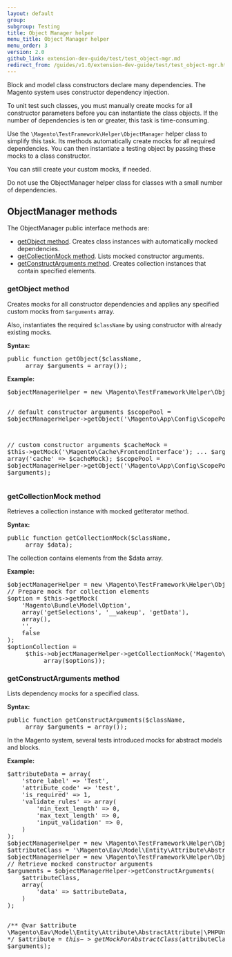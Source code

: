 ```yaml
---
layout: default
group:
subgroup: Testing
title: Object Manager helper
menu_title: Object Manager helper
menu_order: 3
version: 2.0
github_link: extension-dev-guide/test/test_object-mgr.md
redirect_from: /guides/v1.0/extension-dev-guide/test/test_object-mgr.html
---
```


<p>Block and model class constructors declare many dependencies. The Magento system uses constructor dependency injection.</p>
<p>To unit test such classes, you must manually create mocks for all constructor parameters before you can instantiate the class objects. If the number of dependencies is ten or greater, this task is time-consuming.</p>
<p>Use the <code>\Magento\TestFramework\Helper\ObjectManager</code> helper class to simplify this task. Its methods automatically create mocks for all required dependencies. You can then instantiate a testing object by passing these mocks to a class constructor.</p>
<p>You can still create your custom mocks, if needed.</p>
<div class="bs-callout bs-callout-info" id="info">
   <p>Do not use the ObjectManager helper class for classes with a small number of dependencies.</p>
</div>
<h2 id="help">ObjectManager methods</h2>
<p>The ObjectManager public interface methods are:</p>
<ul>
   <li><a href="#getobject">getObject method</a>. Creates class instances with automatically mocked dependencies.</li>
   <li><a href="#getCollectionMock">getCollectionMock method</a>. Lists mocked constructor arguments.</li>
   <li><a href="#getConstructArguments">getConstructArguments method</a>. Creates collection instances that contain specified elements.</li>
</ul>
<h3 id="getobject">getObject method</h3>
<p>Creates mocks for all constructor dependencies and applies any specified custom mocks from <code>$arguments</code> array.</p>
<p>Also, instantiates the required <code>$className</code> by using constructor with already existing mocks.</p>
<p><b>Syntax:</b></p>
<pre>
public function getObject($className,
     array $arguments = array());
</pre>
<p><b>Example:</b></p>
<pre>
$objectManagerHelper = new \Magento\TestFramework\Helper\ObjectManager($this);

// default constructor arguments
$scopePool = $objectManagerHelper->getObject('\Magento\App\Config\ScopePool');

// custom constructor arguments
$cacheMock = $this->getMock('\Magento\Cache\FrontendInterface');
...
$arguments = array('cache' => $cacheMock);
$scopePool = $objectManagerHelper->getObject('\Magento\App\Config\ScopePool',
     $arguments);
</pre>

<h3 id="getCollectionMock">getCollectionMock method</h3>
<p>Retrieves a collection instance with mocked getIterator method.</p>
<p><b>Syntax:</b></p>
<pre>
public function getCollectionMock($className,
     array $data);
</pre>
<p>The collection contains elements from the $data array.</p>
<p><b>Example:</b></p>
<pre>
$objectManagerHelper = new \Magento\TestFramework\Helper\ObjectManager($this);
// Prepare mock for collection elements
$option = $this->getMock(
    'Magento\Bundle\Model\Option',
    array('getSelections', '__wakeup', 'getData'),
    array(),
    '',
    false
);
$optionCollection =
     $this->objectManagerHelper->getCollectionMock('Magento\Bundle\Model\Resource\Option\Collection',
          array($options));
</pre>
<h3 id="getConstructArguments">getConstructArguments method</h3>
<p>Lists dependency mocks for a specified class.</p>
<p><b>Syntax:</b></p>
<pre>
public function getConstructArguments($className,
     array $arguments = array());
</pre>
<p>In the Magento system, several tests introduced mocks for abstract models and blocks.</p>
<p><b>Example:</b></p>
<pre>
$attributeData = array(
    'store_label' => 'Test',
    'attribute_code' => 'test',
    'is_required' => 1,
    'validate_rules' => array(
        'min_text_length' => 0,
        'max_text_length' => 0,
        'input_validation' => 0,
    )
);
$objectManagerHelper = new \Magento\TestFramework\Helper\ObjectManager($this);
$attributeClass = '\Magento\Eav\Model\Entity\Attribute\AbstractAttribute';
$objectManagerHelper = new \Magento\TestFramework\Helper\ObjectManager($this);
// Retrieve mocked constructor arguments
$arguments = $objectManagerHelper->getConstructArguments(
    $attributeClass,
    array(
        'data' => $attributeData,
    )
);

/** @var $attribute \Magento\Eav\Model\Entity\Attribute\AbstractAttribute|\PHPUnit\Framework\MockObject\MockObject */
$attribute = $this->getMockForAbstractClass($attributeClass,
    $arguments);
</pre>
